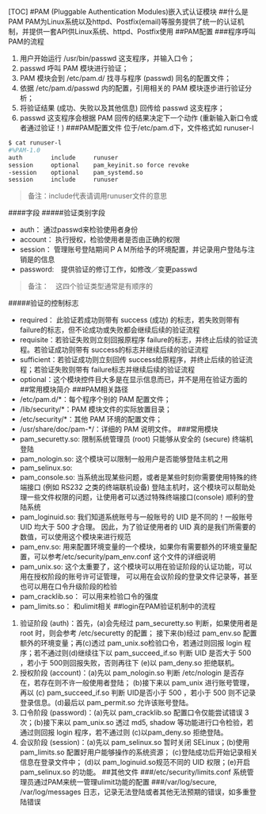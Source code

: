 [TOC]
#PAM (Pluggable Authentication Modules)嵌入式认证模块
##什么是PAM
PAM为Linux系统以及httpd、Postfix(email)等服务提供了统一的认证机制，并提供一套API供Linux系统、httpd、Postfix使用
##PAM配置
###程序呼叫PAM的流程
1. 用户开始运行 /usr/bin/passwd 这支程序，并输入口令；
2. passwd 呼叫 PAM 模块进行验证；
3. PAM 模块会到 /etc/pam.d/ 找寻与程序 (passwd) 同名的配置文件；
4. 依据 /etc/pam.d/passwd 内的配置，引用相关的 PAM 模块逐步进行验证分析；
5. 将验证结果 (成功、失败以及其他信息) 回传给 passwd 这支程序；
6. passwd 这支程序会根据 PAM 回传的结果决定下一个动作 (重新输入新口令或者通过验证！)
###PAM配置文件
位于/etc/pam.d下，文件格式如 runuser-l
```sh
$ cat runuser-l
#%PAM-1.0
auth		include		runuser
session		optional	pam_keyinit.so force revoke
-session	optional	pam_systemd.so
session		include		runuser
```
>备注：include代表请调用runuser文件的意思

####字段
#####验证类别字段
- auth： 通过passwd来检验使用者身份
- account： 执行授权，检验使用者是否由正确的权限
- session： 管理账号登陆期间ＰＡＭ所给予的环境配置，并记录用户登陆与注销是的信息
- password:　提供验证的修订工作，如修改／变更passwd

>备注：　这四个验证类型通常是有顺序的

#####验证的控制标志
- required： 此验证若成功则带有 success (成功) 的标志，若失败则带有 failure的标志，但不论成功或失败都会继续后续的验证流程
- requisite：若验证失败则立刻回报原程序 failure的标志，并终止后续的验证流程。若验证成功则带有 success的标志并继续后续的验证流程
- sufficient：若验证成功则立刻回传 success给原程序，并终止后续的验证流程；若验证失败则带有 failure标志并继续后续的验证流程
- optional：这个模块控件目大多是在显示信息而已，并不是用在验证方面的
##常用模块简介
###PAM相关路径
- /etc/pam.d/*：每个程序个别的 PAM 配置文件；
- /lib/security/*：PAM 模块文件的实际放置目录；
- /etc/security/*：其他 PAM 环境的配置文件；
- /usr/share/doc/pam-*/：详细的 PAM 说明文件。
###常用模块
- pam_securetty.so: 限制系统管理员 (root) 只能够从安全的 (secure) 终端机登陆
- pam_nologin.so: 这个模块可以限制一般用户是否能够登陆主机之用
- pam_selinux.so:
- pam_console.so: 当系统出现某些问题，或者是某些时刻你需要使用特殊的终端接口 (例如 RS232 之类的终端联机设备) 登陆主机时，这个模块可以帮助处理一些文件权限的问题，让使用者可以透过特殊终端接口(console) 顺利的登陆系统
- pam_loginuid.so: 我们知道系统账号与一般账号的 UID 是不同的！一般账号 UID 均大于 500 才合理。 因此，为了验证使用者的 UID 真的是我们所需要的数值，可以使用这个模块来进行规范
- pam_env.so: 用来配置环境变量的一个模块，如果你有需要额外的环境变量配置，可以参考/etc/security/pam_env.conf 这个文件的详细说明
- pam_unix.so: 这个太重要了，这个模块可以用在验证阶段的认证功能，可以用在授权阶段的账号许可证管理， 可以用在会议阶段的登录文件记录等，甚至也可以用在口令升级阶段的检验
- pam_cracklib.so： 可以用来检验口令的强度
- pam_limits.so： 和ulimit相关
##login在PAM验证机制中的流程
1. 验证阶段 (auth)：首先，(a)会先经过 pam_securetty.so 判断，如果使用者是 root 时，则会参考 /etc/securetty 的配置； 接下来(b)经过 pam_env.so 配置额外的环境变量；再(c)透过 pam_unix.so检验口令，若通过则回报 login 程序；若不通过则(d)继续往下以 pam_succeed_if.so 判断 UID 是否大于 500 ，若小于 500则回报失败，否则再往下 (e)以 pam_deny.so 拒绝联机。
2. 授权阶段 (account)：(a)先以 pam_nologin.so 判断 /etc/nologin 是否存在，若存在则不许一般使用者登陆； (b)接下来以 pam_unix 进行账号管理，再以 (c) pam_succeed_if.so 判断 UID是否小于 500 ，若小于 500 则不记录登录信息。(d)最后以 pam_permit.so 允许该账号登陆。
3. 口令阶段 (password)：(a)先以 pam_cracklib.so 配置口令仅能尝试错误 3 次；(b)接下来以 pam_unix.so 透过 md5, shadow 等功能进行口令检验，若通过则回报 login 程序，若不通过则 (c)以pam_deny.so 拒绝登陆。
4. 会议阶段 (session)：(a)先以 pam_selinux.so 暂时关闭 SELinux；(b)使用 pam_limits.so 配置好用户能够操作的系统资源； (c)登陆成功后开始记录相关信息在登录文件中； (d)以 pam_loginuid.so规范不同的 UID 权限；(e)开启 pam_selinux.so 的功能。
##其他文件
###/etc/security/limits.conf
系统管理员通过PAM来统一管理ulimit功能的配置
###/var/log/secure, /var/log/messages
日志，记录无法登陆或者其他无法预期的错误，如多重登陆错误

